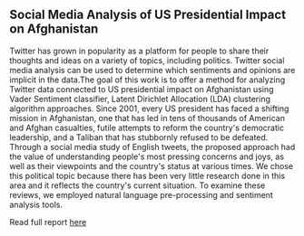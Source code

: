## Social Media Analysis of US Presidential Impact on Afghanistan

Twitter has grown in popularity as a platform for people to share their thoughts and ideas on a variety of topics, including politics. Twitter social media analysis can be used to determine which sentiments and opinions are implicit in the data.The goal of this work is to offer a method for analyzing Twitter data connected to US presidential impact on Afghanistan using Vader Sentiment classifier, Latent Dirichlet Allocation (LDA) clustering algorithm approaches. Since 2001, every US president has faced a shifting mission in Afghanistan, one that has led in tens of thousands of American and Afghan casualties, futile attempts to reform the country's democratic leadership, and a Taliban that has stubbornly refused to be defeated. Through a social media study of English tweets, the proposed approach had the value of understanding people's most pressing concerns and joys, as well as their viewpoints and the country's status at various times. We chose this political topic because there has been very little research done in this area and it reflects the country's current situation. To examine these reviews, we employed natural language pre-processing and sentiment analysis tools.

Read full report [here](https://drive.google.com/file/d/171WmvfWhV3ObP3v3e0hJtI6IwKTmMRaw/view?usp=sharing)
